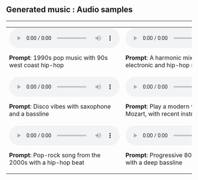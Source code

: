 ## Generated music : Audio samples

---

<table>
  <tr>
    <td>
      <audio controls>
        <source src="https://raw.githubusercontent.com/nsaintsever/music-generation/main/audio_output/1990s%20pop%20music%20with%2090s%20west%20coast%20hip-hop.wav" type="audio/mpeg">
        Your browser does not support the audio element.
      </audio>
      <p><strong>Prompt</strong>: 1990s pop music with 90s west coast hip-hop</p>
    </td>
    <td>
      <audio controls>
        <source src="https://raw.githubusercontent.com/nsaintsever/music-generation/main/audio_output/a%20harmonic%20mix%20between%20electronic%20and%20hip-hop%20music.wav" type="audio/mpeg">
        Your browser does not support the audio element.
      </audio>
      <p><strong>Prompt</strong>: A harmonic mix between electronic and hip-hop music</p>
    </td>
  </tr>
  <tr>
    <td>
      <audio controls>
        <source src="https://raw.githubusercontent.com/nsaintsever/music-generation/main/audio_output/disco%20vibes%20with%20saxophone%20and%20a%20bassline.wav" type="audio/mpeg">
        Your browser does not support the audio element.
      </audio>
      <p><strong>Prompt</strong>: Disco vibes with saxophone and a bassline</p>
    </td>
    <td>
      <audio controls>
        <source src="https://raw.githubusercontent.com/nsaintsever/music-generation/main/audio_output/play%20a%20modern%20version%20of%20mozart%2C%20with%20recent%20instruments.wav" type="audio/mpeg">
        Your browser does not support the audio element.
      </audio>
      <p><strong>Prompt</strong>: Play a modern version of Mozart, with recent instruments</p>
    </td>
  </tr>
  <tr>
    <td>
      <audio controls>
        <source src="https://raw.githubusercontent.com/nsaintsever/music-generation/main/audio_output/pop-rock%20song%20from%20the%202000s%20with%20a%20hip-hop%20beat.wav" type="audio/mpeg">
        Your browser does not support the audio element.
      </audio>
      <p><strong>Prompt</strong>: Pop-rock song from the 2000s with a hip-hop beat</p>
    </td>
    <td>
      <audio controls>
        <source src="https://raw.githubusercontent.com/nsaintsever/music-generation/main/audio_output/progressive%2080s%20rock%20music%20with%20a%20deep%20bassline.wav" type="audio/mpeg">
        Your browser does not support the audio element.
      </audio>
      <p><strong>Prompt</strong>: Progressive 80s rock music with a deep bassline</p>
    </td>
  </tr>
</table>

